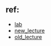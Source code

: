 ## ref:
- [lab](http://csapp.cs.cmu.edu/3e/labs.html)
- [new_lecture](https://www.cs.cmu.edu/~213/schedule.html)
- [old_lecture](http://www.cs.cmu.edu/afs/cs/academic/class/15213-f15/www/schedule.html)